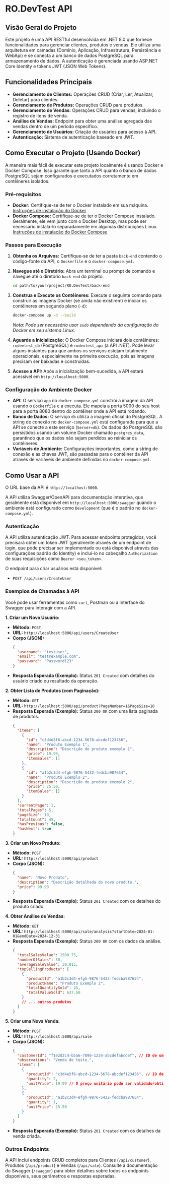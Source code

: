 # RO.DevTest API

## Visão Geral do Projeto

Este projeto é uma API RESTful desenvolvida em .NET 8.0 que fornece funcionalidades para gerenciar clientes, produtos e vendas. Ele utiliza uma arquitetura em camadas (Domínio, Aplicação, Infraestrutura, Persistência e WebApi) e se conecta a um banco de dados PostgreSQL para armazenamento de dados. A autenticação é gerenciada usando ASP.NET Core Identity e tokens JWT (JSON Web Tokens).

## Funcionalidades Principais

*   **Gerenciamento de Clientes:** Operações CRUD (Criar, Ler, Atualizar, Deletar) para clientes.
*   **Gerenciamento de Produtos:** Operações CRUD para produtos.
*   **Gerenciamento de Vendas:** Operações CRUD para vendas, incluindo o registro de itens de venda.
*   **Análise de Vendas:** Endpoint para obter uma análise agregada das vendas dentro de um período específico.
*   **Gerenciamento de Usuários:** Criação de usuários para acesso à API.
*   **Autenticação:** Sistema de autenticação baseado em JWT.

## Como Executar o Projeto (Usando Docker)

A maneira mais fácil de executar este projeto localmente é usando Docker e Docker Compose. Isso garante que tanto a API quanto o banco de dados PostgreSQL sejam configurados e executados corretamente em contêineres isolados.

### Pré-requisitos

*   **Docker:** Certifique-se de ter o Docker instalado em sua máquina. [Instruções de instalação do Docker](https://docs.docker.com/engine/install/)
*   **Docker Compose:** Certifique-se de ter o Docker Compose instalado. Geralmente, ele vem junto com o Docker Desktop, mas pode ser necessário instalá-lo separadamente em algumas distribuições Linux. [Instruções de instalação do Docker Compose](https://docs.docker.com/compose/install/)

### Passos para Execução

1.  **Obtenha os Arquivos:** Certifique-se de ter a pasta `back-end` contendo o código-fonte da API, o `Dockerfile` e o `docker-compose.yml`.
2.  **Navegue até o Diretório:** Abra um terminal ou prompt de comando e navegue até o diretório `back-end` do projeto:
    ```bash
    cd path/to/your/project/RO.DevTest/back-end
    ```
3.  **Construa e Execute os Contêineres:** Execute o seguinte comando para construir as imagens Docker (se ainda não existirem) e iniciar os contêineres em segundo plano (`-d`):
    ```bash
    docker-compose up -d --build
    ```
    *Nota: Pode ser necessário usar `sudo` dependendo da configuração do Docker em seu sistema Linux.*

4.  **Aguarde a Inicialização:** O Docker Compose iniciará dois contêineres: `rodevtest_db` (PostgreSQL) e `rodevtest_api` (a API .NET). Pode levar alguns instantes para que ambos os serviços estejam totalmente operacionais, especialmente na primeira execução, pois as imagens precisam ser baixadas e construídas.
5.  **Acesse a API:** Após a inicialização bem-sucedida, a API estará acessível em `http://localhost:5000`.

### Configuração do Ambiente Docker

*   **API:** O serviço `app` no `docker-compose.yml` constrói a imagem da API usando o `Dockerfile` e a executa. Ele mapeia a porta 5000 do seu host para a porta 8080 dentro do contêiner onde a API está rodando.
*   **Banco de Dados:** O serviço `db` utiliza a imagem oficial do PostgreSQL. A string de conexão no `docker-compose.yml` está configurada para que a API se conecte a este serviço (`Server=db`). Os dados do PostgreSQL são persistidos usando um volume Docker chamado `postgres_data`, garantindo que os dados não sejam perdidos ao reiniciar os contêineres.
*   **Variáveis de Ambiente:** Configurações importantes, como a string de conexão e as chaves JWT, são passadas para o contêiner da API através de variáveis de ambiente definidas no `docker-compose.yml`.

## Como Usar a API

O URL base da API é `http://localhost:5000`.

A API utiliza Swagger/OpenAPI para documentação interativa, que geralmente está disponível em `http://localhost:5000/swagger` quando o ambiente está configurado como `Development` (que é o padrão no `docker-compose.yml`).

### Autenticação

A API utiliza autenticação JWT. Para acessar endpoints protegidos, você precisará obter um token JWT (geralmente através de um endpoint de login, que pode precisar ser implementado ou está disponível através das configurações padrão do Identity) e incluí-lo no cabeçalho `Authorization` de suas requisições como `Bearer <seu_token>`.

O endpoint para criar usuários está disponível:

*   `POST /api/users/CreateUser`

### Exemplos de Chamadas à API

Você pode usar ferramentas como `curl`, Postman ou a interface do Swagger para interagir com a API.

**1. Criar um Novo Usuário:**

*   **Método:** `POST`
*   **URL:** `http://localhost:5000/api/users/CreateUser`
*   **Corpo (JSON):**
    ```json
    {
      "username": "testuser",
      "email": "test@example.com",
      "password": "Password123"
    }
    ```
*   **Resposta Esperada (Exemplo):** Status `201 Created` com detalhes do usuário criado ou resultado da operação.

**2. Obter Lista de Produtos (com Paginação):**

*   **Método:** `GET`
*   **URL:** `http://localhost:5000/api/product?PageNumber=1&PageSize=10`
*   **Resposta Esperada (Exemplo):** Status `200 OK` com uma lista paginada de produtos.
    ```json
    {
      "items": [
        {
          "id": "c3d4e5f6-abcd-1234-5678-abcdef123456",
          "name": "Produto Exemplo 1",
          "description": "Descrição do produto exemplo 1",
          "price": 19.99,
          "itemSales": []
        },
        {
          "id": "a1b2c3d4-efgh-9876-5432-fedcba987654",
          "name": "Produto Exemplo 2",
          "description": "Descrição do produto exemplo 2",
          "price": 25.50,
          "itemSales": []
        }
      ],
      "currentPage": 1,
      "totalPages": 5,
      "pageSize": 10,
      "totalCount": 45,
      "hasPrevious": false,
      "hasNext": true
    }
    ```

**3. Criar um Novo Produto:**

*   **Método:** `POST`
*   **URL:** `http://localhost:5000/api/product`
*   **Corpo (JSON):**
    ```json
    {
      "name": "Novo Produto",
      "description": "Descrição detalhada do novo produto.",
      "price": 99.90
    }
    ```
*   **Resposta Esperada (Exemplo):** Status `201 Created` com os detalhes do produto criado.

**4. Obter Análise de Vendas:**

*   **Método:** `GET`
*   **URL:** `http://localhost:5000/api/sale/analysis?startDate=2024-01-01&endDate=2024-12-31`
*   **Resposta Esperada (Exemplo):** Status `200 OK` com os dados da análise.
    ```json
    {
      "totalSalesValue": 1500.75,
      "numberOfSales": 50,
      "averageSaleValue": 30.015,
      "topSellingProducts": [
        {
          "productId": "a1b2c3d4-efgh-9876-5432-fedcba987654",
          "productName": "Produto Exemplo 2",
          "totalQuantitySold": 25,
          "totalValueSold": 637.50
        }
        // ... outros produtos
      ]
    }
    ```

**5. Criar uma Nova Venda:**

*   **Método:** `POST`
*   **URL:** `http://localhost:5000/api/sale`
*   **Corpo (JSON):**
    ```json
    {
      "customerId": "f1e2d3c4-b5a6-7890-1234-abcdefabcdef", // ID de um cliente existente
      "observations": "Venda de teste.",
      "items": [
        {
          "productId": "c3d4e5f6-abcd-1234-5678-abcdef123456", // ID de um produto existente
          "quantity": 2,
          "unitPrice": 19.99 // O preço unitário pode ser validado/obtido do produto no backend
        },
        {
          "productId": "a1b2c3d4-efgh-9876-5432-fedcba987654",
          "quantity": 1,
          "unitPrice": 25.50
        }
      ]
    }
    ```
*   **Resposta Esperada (Exemplo):** Status `201 Created` com os detalhes da venda criada.

### Outros Endpoints

A API inclui endpoints CRUD completos para Clientes (`/api/customer`), Produtos (`/api/product`) e Vendas (`/api/sale`). Consulte a documentação do Swagger (`/swagger`) para obter detalhes sobre todos os endpoints disponíveis, seus parâmetros e respostas esperadas.

